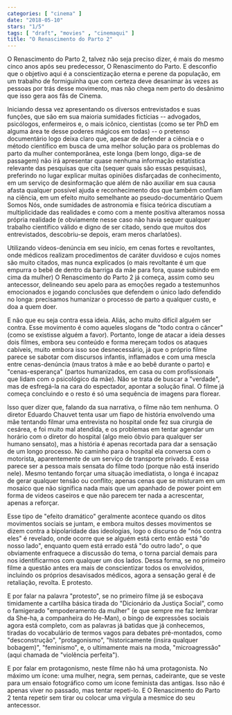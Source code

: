 ```yaml
---
categories: [ "cinema" ]
date: "2018-05-10"
stars: "1/5"
tags: [ "draft", "movies" , "cinemaqui" ]
title: "O Renascimento do Parto 2"
---
```

O Renascimento do Parto 2, talvez não seja preciso dizer, é mais
do mesmo cinco anos após seu predecessor, O Renascimento do Parto. E
desconfio que o objetivo aqui é a conscientização eterna e perene da
população, em um trabalho de formiguinha que com certeza deve desanimar
às vezes as pessoas por trás desse movimento, mas não chega nem perto
do desânimo que isso gera aos fãs de Cinema.

Iniciando dessa vez apresentando os diversos entrevistados e suas
funções, que são em sua maioria sumidades fictícias -- advogados,
psicólogos, enfermeiros e, o mais icônico, cientistas (como se ter
PhD em alguma área te desse poderes mágicos em todas) -- o pretenso
documentário logo deixa claro que, apesar de defender a ciência
e o método científico em busca de uma melhor solução para os
problemas do parto da mulher contemporânea, este longa (bem longo,
diga-se de passagem) não irá apresentar quase nenhuma informação
estatística relevante das pesquisas que cita (sequer quais são essas
pesquisas), preferindo no lugar explicar muitas opiniões disfarçadas
de conhecimento, em um serviço de desinformação que além de não
auxiliar em sua causa afasta qualquer possível ajuda e reconhecimento
dos que também confiam na ciência, em um efeito muito semelhante ao
pseudo-documentário Quem Somos Nós, onde sumidades de astronomia e
física teórica discutiam a multiplicidade das realidades e como com a
mente positiva alteramos nossa própria realidade (e obviamente nesse
caso não havia sequer qualquer trabalho científico válido e digno
de ser citado, sendo que muitos dos entrevistados, descobriu-se depois,
eram meros charlatões).

Utilizando vídeos-denúncia em seu início, em cenas fortes e
revoltantes, onde médicos realizam procedimentos de caráter duvidoso e
cujos nomes são muito citados, mas nunca explicados (o mais revoltante
é um que empurra o bebê de dentro da barriga da mãe para fora, quase
subindo em cima da mulher) O Renascimento do Parto 2 já começa, assim
como seu antecessor, delineando seu apelo para as emoções regado a
testemunhos emocionados e jogando conclusões que defendem o único lado
defendido no longa: precisamos humanizar o processo de parto a qualquer
custo, e doa a quem doer.

E não que eu seja contra essa ideia. Aliás, acho muito difícil alguém
ser contra. Esse movimento é como aqueles slogans de "todo contra o
câncer" (como se existisse alguém a favor). Portanto, longe de atacar
a ideia desses dois filmes, embora seu conteúdo e forma mereçam todos
os ataques cabíveis, muito embora isso soe desnecessário, já que o
próprio filme parece se sabotar com discursos infantis, inflamados e
com uma mescla entre cenas-denúncia (maus tratos à mãe e ao bebê
durante o parto) e "cenas-esperança" (partos humanizados, em casa ou
com profissionais que lidam com o psicológico da mãe). Não se trata
de buscar a "verdade", mas de esfregá-la na cara do espectador, apontar
a solução final. O filme já começa concluindo e o resto é só uma
sequência de imagens para florear.

Isso quer dizer que, falando da sua narrativa, o filme não tem nenhuma. O
diretor Eduardo Chauvet tenta usar um fiapo de história envolvendo uma
mãe tentando filmar uma entrevista no hospital onde fez sua cirurgia
de cesárea, e foi muito mal atendida, e os problemas em tentar agendar
um horário com o diretor do hospital (algo meio óbvio para qualquer
ser humano sensato), mas a história é apenas recortada para dar a
sensação de um longo processo. No caminho para o hospital ela conversa
com o motorista, aparentemente de um serviço de transporte privado. E
essa parece ser a pessoa mais sensata do filme todo (porque não está
inserido nele). Mesmo tentando forçar uma situação imediatista, o
longa é incapaz de gerar qualquer tensão ou conflito; apenas cenas que
se misturam em um mosaico que não significa nada mais que um apanhado
de power point em forma de videos caseiros e que não parecem ter nada
a acrescentar, apenas a reforçar.

Esse tipo de "efeito dramático" geralmente acontece quando os ditos
movimentos sociais se juntam, e embora muitos desses movimentos se dizem
contra a bipolaridade das ideologias, logo o discurso de "nós contra
eles" é revelado, onde ocorre que se alguém está certo então está
"do nosso lado", enquanto quem está errado está "do outro lado", o que
obviamente enfraquece a discussão do tema, o torna parcial demais para
nos identificarmos com qualquer um dos lados. Dessa forma, se no primeiro
filme a questão antes era mais de conscientizar todos os envolvidos,
incluindo os próprios desavisados médicos, agora a sensação geral
é de retaliação, revolta. E protesto.

E por falar na palavra "protesto", se no primeiro filme já se esboçava
timidamente a cartilha básica tirada do "Dicionário da Justiça Social",
como o famigerado "empoderamento da mulher" (e que sempre me faz lembrar
da She-ha, a companheira do He-Man), o bingo de expressões sociais
agora está completo, com as palavras já batidas que já conhecemos,
tiradas do vocabulário de termos vagos para debates pré-montados,
como "desconstrução", "protagonismo", "historicamente (insira qualquer
bobagem)", "feminismo", e, o ultimamente mais na moda, "microagressão"
(aqui chamada de "violência perfeita").

E por falar em protagonismo, neste filme não há uma protagonista. No
máximo um ícone: uma mulher, negra, sem pernas, cadeirante, que se veste
para um ensaio fotográfico como um ícone feminista das antigas. Isso
não é apenas viver no passado, mas tentar repeti-lo. E O Renascimento
do Parto 2 tenta repetir sem tirar ou colocar uma vírgula a mesmice do
seu antecessor.
